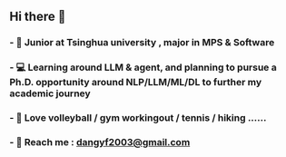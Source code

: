 ## Hi there 👋
### - 📕 Junior at Tsinghua university , major in MPS & Software
### - 💻 Learning around LLM & agent, and planning to pursue a Ph.D. opportunity around NLP/LLM/ML/DL to further my academic journey
### - 🏐 Love volleyball / gym workingout / tennis / hiking ...... 
### - 📧 Reach me : dangyf2003@gmail.com 

